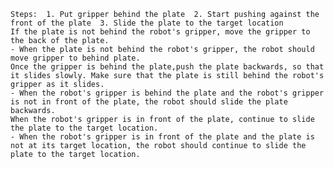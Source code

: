 
    Steps:  1. Put gripper behind the plate  2. Start pushing against the front of the plate  3. Slide the plate to the target location
    If the plate is not behind the robot's gripper, move the gripper to the back of the plate.
    - When the plate is not behind the robot's gripper, the robot should move gripper to behind plate. 
    Once the gripper is behind the plate,push the plate backwards, so that it slides slowly. Make sure that the plate is still behind the robot's gripper as it slides.
    - When the robot's gripper is behind the plate and the robot's gripper is not in front of the plate, the robot should slide the plate backwards.
    When the robot's gripper is in front of the plate, continue to slide the plate to the target location.
    - When the robot's gripper is in front of the plate and the plate is not at its target location, the robot should continue to slide the plate to the target location.